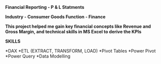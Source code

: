 **Financial Reporting - P & L Statments**

**Industry - Consumer Goods
Function - Finance**

**This project helped me gain key financial concepts like Revenue and Gross Margin, and technical skills in MS Excel to derive the KPIs**

**SKILLS**

*DAX
*ETL (EXTRACT, TRANSFORM, LOAD)
*Pivot Tables
*Power Pivot 
*Power Query
*Data Modelling


